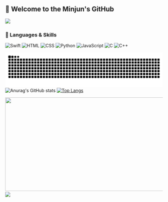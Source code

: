 ## 🐍 Welcome to the Minjun's GitHub 
<img src="https://capsule-render.vercel.app/api?type=waving&color=2A623D&height=150&section=header" />


### 🐍 Languages & Skills
![Swift](https://img.shields.io/badge/Swift-2A623D?style=for-the-badge&logo=swift&logoColor=AAAAAA)
![HTML](https://img.shields.io/badge/HTML-2A623D?style=for-the-badge&logo=html5&logoColor=AAAAAA)
![CSS](https://img.shields.io/badge/CSS-2A623D?style=for-the-badge&logo=css3&logoColor=AAAAAA)
![Python](https://img.shields.io/badge/Python-2A623D?style=for-the-badge&logo=python&logoColor=AAAAAA)
![JavaScript](https://img.shields.io/badge/JavaScript-2A623D?style=for-the-badge&logo=JavaScript&logoColor=AAAAAA)
![C](https://img.shields.io/badge/C-2A623D?style=for-the-badge&logo=c&logoColor=AAAAAA)
![C++](https://img.shields.io/badge/C%2B%2B-2A623D?style=for-the-badge&logo=c%2B%2B&logoColor=AAAAAA)

![Snake animation](https://raw.githubusercontent.com/minzzzun/minzzzun/output/github-contribution-grid-snake.svg)
![Anurag's GitHub stats](https://github-readme-stats.vercel.app/api?username=minzzzun&show_icons=true&theme=dark&bg_color=1A472A&border_color=2A623D&icon_color=52B788&text_color=AAAAAA&title_color=52B788)
[![Top Langs](https://github-readme-stats.vercel.app/api/top-langs/?username=minzzzun&theme=dark&bg_color=1A472A&border_color=2A623D&text_color=AAAAAA&title_color=52B788)](https://github.com/anuraghazra/github-readme-stats)



<a href="https://github.com/devxb/gitanimals">
<img
  src="https://render.gitanimals.org/farms/minzzzun"
  width="600"
  height="300"
/>
</a>

<img src="https://capsule-render.vercel.app/api?type=waving&color=2A623D&height=150&section=footer" />
